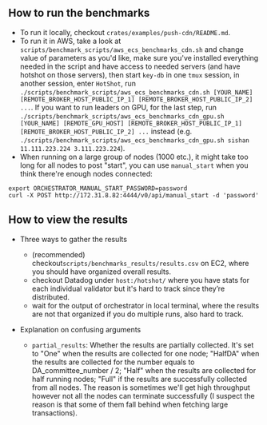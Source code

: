 ## How to run the benchmarks

- To run it locally, checkout `crates/examples/push-cdn/README.md`.
- To run it in AWS, take a look at `scripts/benchmark_scripts/aws_ecs_benchmarks_cdn.sh` and change value of parameters as you'd like, make sure you've installed everything needed in the script and have access to needed servers (and have hotshot on those servers), then start `key-db` in one `tmux` session, in another session, enter `HotShot`, run `./scripts/benchmark_scripts/aws_ecs_benchmarks_cdn.sh [YOUR_NAME] [REMOTE_BROKER_HOST_PUBLIC_IP_1] [REMOTE_BROKER_HOST_PUBLIC_IP_2] ...`. If you want to run leaders on GPU, for the last step, run `./scripts/benchmark_scripts/aws_ecs_benchmarks_cdn_gpu.sh [YOUR_NAME] [REMOTE_GPU_HOST] [REMOTE_BROKER_HOST_PUBLIC_IP_1] [REMOTE_BROKER_HOST_PUBLIC_IP_2] ...` instead (e.g. `./scripts/benchmark_scripts/aws_ecs_benchmarks_cdn_gpu.sh sishan 11.111.223.224 3.111.223.224`).
- When running on a large group of nodes (1000 etc.), it might take too long for all nodes to post "start", you can use `manual_start` when you think there're enough nodes connected:
```
export ORCHESTRATOR_MANUAL_START_PASSWORD=password
curl -X POST http://172.31.8.82:4444/v0/api/manual_start -d 'password'
```

## How to view the results

- Three ways to gather the results
    - (recommended) checkout`scripts/benchmarks_results/results.csv` on EC2, where you should have organized overall results.
    - checkout Datadog under `host:/hotshot/` where you have stats for each individual validator but it's hard to track since they’re distributed.
    - wait for the output of orchestrator in local terminal, where the results are not that organized if you do multiple runs, also hard to track.

- Explanation on confusing arguments
    - `partial_results`: Whether the results are partially collected. It's set to "One" when the results are collected for one node; "HalfDA" when the results are collected for the number equals to DA_committee_number / 2; "Half" when the results are collected for half running nodes; "Full" if the results are successfully collected from all nodes. The reason is sometimes we'll get high throughput however not all the nodes can terminate successfully (I suspect the reason is that some of them fall behind when fetching large transactions).

